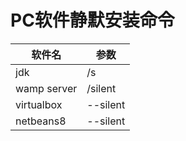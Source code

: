 # PC软件静默安装命令

| 软件名      | 参数     |
| ----------- | -------- |
| jdk         | /s       |
| wamp server | /silent  |
| virtualbox  | --silent |
| netbeans8   | --silent |

